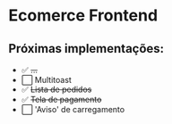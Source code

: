 # Ecomerce Frontend
## Próximas implementações:
- ✅ ~~...~~
- ⬜️ Multitoast
- ✅ ~~Lista de pedidos~~
- ✅ ~~Tela de pagamento~~
- ⬜️ 'Aviso' de carregamento
